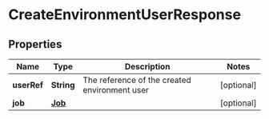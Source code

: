 

# CreateEnvironmentUserResponse


## Properties

Name | Type | Description | Notes
------------ | ------------- | ------------- | -------------
**userRef** | **String** | The reference of the created environment user |  [optional]
**job** | [**Job**](Job.md) |  |  [optional]



